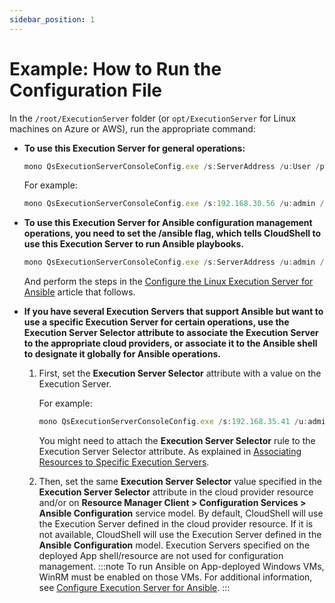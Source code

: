 ```yaml
---
sidebar_position: 1
---
```


# Example: How to Run the Configuration File

In the `/root/ExecutionServer` folder (or `opt/ExecutionServer` for Linux machines on Azure or AWS), run the appropriate command:

- **To use this Execution Server for general operations:**
    
    ```javascript
    mono QsExecutionServerConsoleConfig.exe /s:ServerAddress /u:User /p:Pass /esn:ESName
    ```
    
    For example:
    
    ```javascript
    mono QsExecutionServerConsoleConfig.exe /s:192.168.30.56 /u:admin /p:admin /esn:ESName
    ```
    

- **To use this Execution Server for Ansible configuration management operations, you need to set the /ansible flag, which tells CloudShell to use this Execution Server to run Ansible playbooks.**
    
    ```javascript
    mono QsExecutionServerConsoleConfig.exe /s:ServerAddress /u:admin /p:admin /esn:ExecutionServerName /ansible
    ```
    
    And perform the steps in the [Configure the Linux Execution Server for Ansible](../configure-linux-es-for-ansible.md) article that follows.
    
- **If you have several Execution Servers that support Ansible but want to use a specific Execution Server for certain operations, use the Execution Server Selector attribute to associate the Execution Server to the appropriate cloud providers, or associate it to the Ansible shell to designate it globally for Ansible operations.**
    
    1. First, set the **Execution Server Selector** attribute with a value on the Execution Server.
        
        For example:
        
        ```javascript
        mono QsExecutionServerConsoleConfig.exe /s:192.168.35.41 /u:admin /p:admin /esn:ExecutionServerName /ansible /a:"{'Execution Server Selector':'London'}"
        ```
        
        You might need to attach the **Execution Server Selector** rule to the Execution Server Selector attribute. As explained in [Associating Resources to Specific Execution Servers](../../../../portal/inventory/managing-resources/associate-resources-to-es.md).
        
    2. Then, set the same **Execution Server Selector** value specified in the **Execution Server Selector** attribute in the cloud provider resource and/or on **Resource Manager Client > Configuration Services > Ansible Configuration** service model. By default, CloudShell will use the Execution Server defined in the cloud provider resource. If it is not available, CloudShell will use the Execution Server defined in the **Ansible Configuration** model. Execution Servers specified on the deployed App shell/resource are not used for configuration management.
        :::note
        To run Ansible on App-deployed Windows VMs, WinRM must be enabled on those VMs. For additional information, see [Configure Execution Server for Ansible](../../../../devguide/develop-config-management-scripts-for-apps/ansible-playbook-dev-for-apps/configure-es-for-ansible.md).
        :::